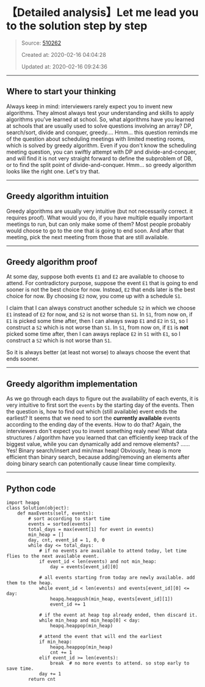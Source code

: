 # 【Detailed analysis】Let me lead you to the solution step by step

> Source: [510262](https://leetcode.com/problems/maximum-number-of-events-that-can-be-attended/discuss/510262/detailed-analysis-let-me-lead-you-to-the-solution-step-by-step)
>
> Created at: 2020-02-16 04:04:28
>
> Updated at: 2020-02-16 09:24:36

----

## **Where to start your thinking**

Always keep in mind: interviewers rarely expect you to invent new algorithms. They almost always test your understanding and skills to apply algorithms you\'ve learned at school.
So, what algorithms have you learned at schools that are usually used to solve questions involving an array? DP, search/sort, divide and conquer, greedy.... Hmm... this question reminds me of the question about scheduling meetings with limited meeting rooms, which is solved by greedy algorithm. Even if you don\'t know the scheduling meeting question, you can swiftly attempt with DP and divide-and-conquer, and will find it is not very straight forward to define the subproblem of DB, or to find the split point of divide-and-conquer. Hmm... so greedy algorithm looks like the right one. Let\'s try that.

---

## **Greedy algorithm intuition**

Greedy algorithms are usually very intuitive (but not necessarily correct. it requires proof). What would you do, if you have multiple equally important meetings to run, but can only make some of them? Most people probably would choose to go to the one that is going to end soon. And after that meeting, pick the next meeting from those that are still available.

---

## **Greedy algorithm proof**

At some day, suppose both events `E1` and `E2` are available to choose to attend. For contradictory purpose, suppose the event `E1` that is going to end sooner is not the best choice for now. Instead, `E2` that ends later is the best choice for now. By choosing `E2` now, you come up with a schedule `S1`.

I claim that I can always construct another schedule `S2` in which we choose `E1` instead of `E2` for now, and `S2` is not worse than `S1`.
In `S1`, from now on, if `E1` is picked some time after, then I can always swap `E1` and `E2` in `S1`, so I construct a `S2` which is not worse than `S1`.
In `S1`, from now on, if `E1` is **not** picked some time after, then I can aways replace `E2` in `S1` with `E1`, so I construct a `S2` which is not worse than `S1`.

So it is always better (at least not worse) to always choose the event that ends sooner.

---

## **Greedy algorithm implementation**

As we go through each days to figure out the availability of each events, it is very intuitive to first sort the `events` by the starting day of the events. Then the question is, how to find out which (still available) event ends the earliest? It seems that we need to sort the **currently available** events according to the ending day of the events. How to do that? Again, the interviewers don\'t expect you to invent something realy new! What data structures / algorithm have you learned that can efficiently keep track of the biggest value, while you can dynamically add and remove elements? ...... Yes! Binary search/insert and min/max heap! Obviously, heap is more efficient than binary search, because adding/removing an elements after doing binary search can potentionally cause linear time complexity.

---

## **Python code**

```
import heapq
class Solution(object):
    def maxEvents(self, events):
        # sort according to start time
        events = sorted(events)
        total_days = max(event[1] for event in events)
        min_heap = []
        day, cnt, event_id = 1, 0, 0
        while day <= total_days:
		    # if no events are available to attend today, let time flies to the next available event.
            if event_id < len(events) and not min_heap:
                day = events[event_id][0]
			
			# all events starting from today are newly available. add them to the heap.
            while event_id < len(events) and events[event_id][0] <= day:
                heapq.heappush(min_heap, events[event_id][1])
                event_id += 1

			# if the event at heap top already ended, then discard it.
            while min_heap and min_heap[0] < day:
                heapq.heappop(min_heap)

			# attend the event that will end the earliest
            if min_heap:
                heapq.heappop(min_heap)
                cnt += 1
			elif event_id >= len(events):
                break  # no more events to attend. so stop early to save time.
            day += 1
        return cnt
```
